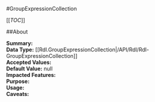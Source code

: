 #GroupExpressionCollection

[[_TOC_]]

##About

**Summary:**   
**Data Type:** [[Rdl.GroupExpressionCollection|/API/Rdl/Rdl-GroupExpressionCollection]]  
**Accepted Values:**   
**Default Value:** null  
**Impacted Features:**   
**Purpose:**   
**Usage:**   
**Caveats:**   

